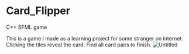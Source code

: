 # Card_Flipper
C++ SFML game

This is a game I made as a learning project for some stranger on internet.
Clicking the tiles reveal the card. Find all card pairs to finish.
![Untitled](https://user-images.githubusercontent.com/47914319/119644343-6dcab280-be25-11eb-8e19-9395e13d89e9.png)
